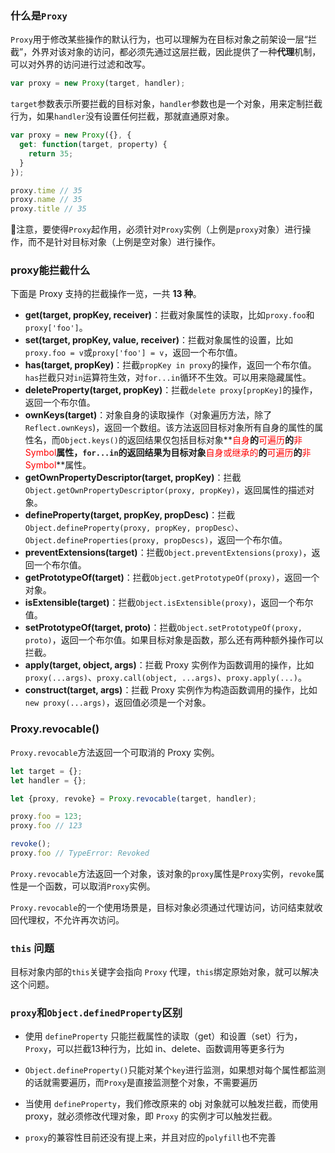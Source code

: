 ### 什么是`Proxy`

`Proxy`用于修改某些操作的默认行为，也可以理解为在目标对象之前架设一层“拦截”，外界对该对象的访问，都必须先通过这层拦截，因此提供了一种**代理**机制，可以对外界的访问进行过滤和改写。

```javascript
var proxy = new Proxy(target, handler);
```

`target`参数表示所要拦截的目标对象，`handler`参数也是一个对象，用来定制拦截行为，如果`handler`没有设置任何拦截，那就直通原对象。

```javascript
var proxy = new Proxy({}, {
  get: function(target, property) {
    return 35;
  }
});

proxy.time // 35
proxy.name // 35
proxy.title // 35
```

🌟注意，要使得`Proxy`起作用，必须针对`Proxy`实例（上例是`proxy`对象）进行操作，而不是针对目标对象（上例是空对象）进行操作。

### proxy能拦截什么

下面是 Proxy 支持的拦截操作一览，一共 **13 种**。

- **get(target, propKey, receiver)**：拦截对象属性的读取，比如`proxy.foo`和`proxy['foo']`。
- **set(target, propKey, value, receiver)**：拦截对象属性的设置，比如`proxy.foo = v`或`proxy['foo'] = v`，返回一个布尔值。
- **has(target, propKey)**：拦截`propKey in proxy`的操作，返回一个布尔值。`has`拦截只对`in`运算符生效，对`for...in`循环不生效。可以用来隐藏属性。
- **deleteProperty(target, propKey)**：拦截`delete proxy[propKey]`的操作，返回一个布尔值。
- **ownKeys(target)**：对象自身的读取操作（对象遍历方法，除了`Reflect.ownKeys`)，返回一个数组。该方法返回目标对象所有自身的属性的属性名，而`Object.keys()`的返回结果仅包括目标对象**<font color='red'>自身</font>**的**<font color='red'>可遍历</font>**的**<font color='red'>非Symbol</font>**属性，`for...in`的返回结果为目标对象**<font color='red'>自身或继承的</font>**的**<font color='red'>可遍历</font>**的**<font color='red'>非Symbol</font>**属性。
- **getOwnPropertyDescriptor(target, propKey)**：拦截`Object.getOwnPropertyDescriptor(proxy, propKey)`，返回属性的描述对象。
- **defineProperty(target, propKey, propDesc)**：拦截`Object.defineProperty(proxy, propKey, propDesc）`、`Object.defineProperties(proxy, propDescs)`，返回一个布尔值。
- **preventExtensions(target)**：拦截`Object.preventExtensions(proxy)`，返回一个布尔值。
- **getPrototypeOf(target)**：拦截`Object.getPrototypeOf(proxy)`，返回一个对象。
- **isExtensible(target)**：拦截`Object.isExtensible(proxy)`，返回一个布尔值。
- **setPrototypeOf(target, proto)**：拦截`Object.setPrototypeOf(proxy, proto)`，返回一个布尔值。如果目标对象是函数，那么还有两种额外操作可以拦截。
- **apply(target, object, args)**：拦截 Proxy 实例作为函数调用的操作，比如`proxy(...args)`、`proxy.call(object, ...args)`、`proxy.apply(...)`。
- **construct(target, args)**：拦截 Proxy 实例作为构造函数调用的操作，比如`new proxy(...args)`，返回值必须是一个对象。

### Proxy.revocable()

`Proxy.revocable`方法返回一个可取消的 Proxy 实例。

```javascript
let target = {};
let handler = {};

let {proxy, revoke} = Proxy.revocable(target, handler);

proxy.foo = 123;
proxy.foo // 123

revoke();
proxy.foo // TypeError: Revoked
```

`Proxy.revocable`方法返回一个对象，该对象的`proxy`属性是`Proxy`实例，`revoke`属性是一个函数，可以取消`Proxy`实例。

`Proxy.revocable`的一个使用场景是，目标对象必须通过代理访问，访问结束就收回代理权，不允许再次访问。

### `this` 问题 

目标对象内部的`this`关键字会指向 `Proxy` 代理，`this`绑定原始对象，就可以解决这个问题。

### `proxy`和`Object.definedProperty`区别

- 使用 `defineProperty` 只能拦截属性的读取（get）和设置（set）行为， `Proxy`，可以拦截13种行为，比如 in、delete、函数调用等更多行为

- `Object.defineProperty()`只能对某个`key`进行监测，如果想对每个属性都监测的话就需要遍历，而`Proxy`是直接监测整个对象，不需要遍历
- 当使用 `defineProperty`，我们修改原来的 obj 对象就可以触发拦截，而使用 proxy，就必须修改代理对象，即 `Proxy` 的实例才可以触发拦截。
- `proxy`的兼容性目前还没有提上来，并且对应的`polyfill`也不完善